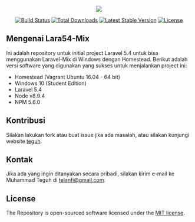 <p align="center"><img src="https://laravel.com/assets/img/components/logo-laravel.svg"></p>

<p align="center">
<a href="https://travis-ci.org/laravel/framework"><img src="https://travis-ci.org/laravel/framework.svg" alt="Build Status"></a>
<a href="https://packagist.org/packages/laravel/framework"><img src="https://poser.pugx.org/laravel/framework/d/total.svg" alt="Total Downloads"></a>
<a href="https://packagist.org/packages/laravel/framework"><img src="https://poser.pugx.org/laravel/framework/v/stable.svg" alt="Latest Stable Version"></a>
<a href="https://packagist.org/packages/laravel/framework"><img src="https://poser.pugx.org/laravel/framework/license.svg" alt="License"></a>
</p>

## Mengenai Lara54-Mix
Ini adalah repository untuk initial project Laravel 5.4 untuk bisa menggunakan Laravel-Mix di Windows dengan Homestead. Berikut adalah versi software yang digunakan yang sukses untuk menjalankan project ini:

- Homestead (Vagrant Ubuntu 16.04 - 64 bit)
- Windows 10 (Student Edition)
- Laravel 5.4
- Node v8.9.4
- NPM 5.6.0

## Kontribusi

Silakan lakukan fork atau buat issue jika ada masalah, atau silakan kunjungi website [teguh](https://teguh.me).

## Kontak

Jika ada yang ingin ditanyakan secara pribadi, silakan kirim e-mail ke Muhammad Teguh di telanfi@gmail.com.

## License

The Repository is open-sourced software licensed under the [MIT license](http://opensource.org/licenses/MIT).
